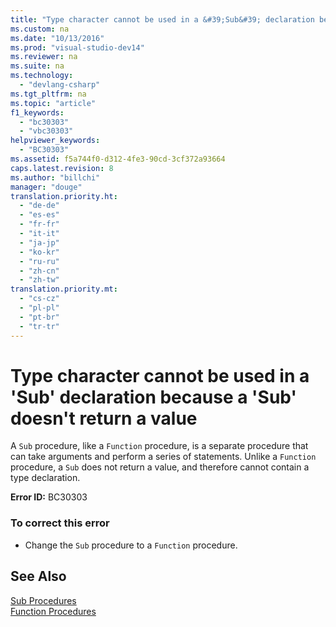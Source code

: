 ```yaml
---
title: "Type character cannot be used in a &#39;Sub&#39; declaration because a &#39;Sub&#39; doesn&#39;t return a value"
ms.custom: na
ms.date: "10/13/2016"
ms.prod: "visual-studio-dev14"
ms.reviewer: na
ms.suite: na
ms.technology: 
  - "devlang-csharp"
ms.tgt_pltfrm: na
ms.topic: "article"
f1_keywords: 
  - "bc30303"
  - "vbc30303"
helpviewer_keywords: 
  - "BC30303"
ms.assetid: f5a744f0-d312-4fe3-90cd-3cf372a93664
caps.latest.revision: 8
ms.author: "billchi"
manager: "douge"
translation.priority.ht: 
  - "de-de"
  - "es-es"
  - "fr-fr"
  - "it-it"
  - "ja-jp"
  - "ko-kr"
  - "ru-ru"
  - "zh-cn"
  - "zh-tw"
translation.priority.mt: 
  - "cs-cz"
  - "pl-pl"
  - "pt-br"
  - "tr-tr"
---
```

# Type character cannot be used in a &#39;Sub&#39; declaration because a &#39;Sub&#39; doesn&#39;t return a value
A `Sub` procedure, like a `Function` procedure, is a separate procedure that can take arguments and perform a series of statements. Unlike a `Function` procedure, a `Sub` does not return a value, and therefore cannot contain a type declaration.  
  
 **Error ID:** BC30303  
  
### To correct this error  
  
-   Change the `Sub` procedure to a `Function` procedure.  
  
## See Also  
 [Sub Procedures](../Topic/Sub%20Procedures%20\(Visual%20Basic\).md)   
 [Function Procedures](../Topic/Function%20Procedures%20\(Visual%20Basic\).md)